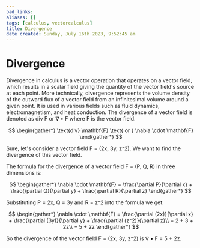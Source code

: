 ```yaml
---
bad_links: 
aliases: []
tags: [calculus, vectorcalculus]
title: Divergence
date created: Sunday, July 16th 2023, 9:52:45 am
---
```

# Divergence

Divergence in calculus is a vector operation that operates on a vector field, which results in a scalar field giving the quantity of the vector field's source at each point. More technically, divergence represents the volume density of the outward flux of a vector field from an infinitesimal volume around a given point. It is used in various fields such as fluid dynamics, electromagnetism, and heat conduction. The divergence of a vector field is denoted as div F or ∇ • F where F is the vector field.

$$
\begin{gather*} 
\text{div} \mathbf{F} \text{ or } \nabla \cdot \mathbf{F}
\end{gather*}
$$

Sure, let's consider a vector field F = (2x, 3y, z^2). We want to find the divergence of this vector field.

The formula for the divergence of a vector field F = (P, Q, R) in three dimensions is:

$$
\begin{gather*} 
\nabla \cdot \mathbf{F} = \frac{\partial P}{\partial x} + \frac{\partial Q}{\partial y} + \frac{\partial R}{\partial z}
\end{gather*}
$$

Substituting P = 2x, Q = 3y and R = z^2 into the formula we get:

$$
\begin{gather*} 
\nabla \cdot \mathbf{F} = \frac{\partial (2x)}{\partial x} + \frac{\partial (3y)}{\partial y} + \frac{\partial (z^2)}{\partial z}\\
= 2 + 3 + 2z\\
= 5 + 2z
\end{gather*}
$$

So the divergence of the vector field F = (2x, 3y, z^2) is ∇ • F = 5 + 2z.
